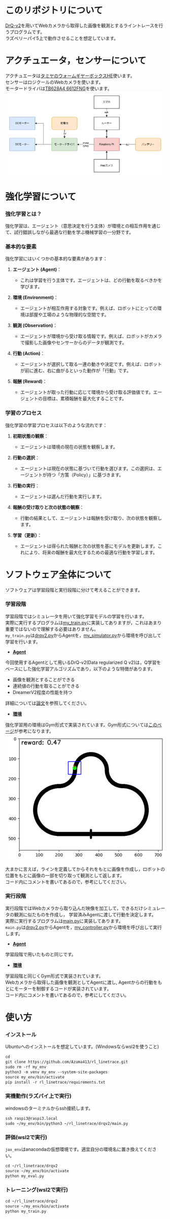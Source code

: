 # このリポジトリについて
[DrQ-v2](https://github.com/facebookresearch/drqv2)を用いてWebカメラから取得した画像を観測とするライントレースを行うプログラムです。  
ラズベリーパイ5上で動作させることを想定しています。

# アクチュエータ，センサーについて
アクチュエータは[タミヤのウォームギヤーボックスHE](https://www.tamiya.com/japan/products/72004/index.html)使います。  
センサーはロジクールのWebカメラを使います。  
モータードライバは[TB628A4 6612FNG](https://toshiba.semicon-storage.com/jp/semiconductor/product/motor-driver-ics/brushed-dc-motor-driver-ics/detail.TB6612FNG.html)を使います。
![image.png](images/システム電源.drawio.png)

# 強化学習について
### 強化学習とは？
強化学習は、エージェント（意思決定を行う主体）が環境との相互作用を通じて、試行錯誤しながら最適な行動を学ぶ機械学習の一分野です。

### 基本的な要素
強化学習にはいくつかの基本的な要素があります：

1. **エージェント (Agent)**：
   - これは学習を行う主体です。エージェントは、どの行動を取るべきかを学びます。

2. **環境 (Environment)**：
   - エージェントが相互作用する対象です。例えば、ロボットにとっての環境は部屋や工場のような物理的な空間です。

3. **観測 (Observation)**：
   - エージェントが環境から受け取る情報です。例えば、ロボットがカメラで撮影した画像やセンサーからのデータが観測です。

4. **行動 (Action)**：
   - エージェントが選択して取る一連の動きや決定です。例えば、ロボットが前に進む、右に曲がるといった動作が「行動」です。

5. **報酬 (Reward)**：
   - エージェントが取った行動に応じて環境から受け取る評価値です。エージェントの目標は、累積報酬を最大化することです。

### 学習のプロセス
強化学習の学習プロセスは以下のような流れです：

1. **初期状態の観察**：
   - エージェントは環境の現在の状態を観察します。

2. **行動の選択**：
   - エージェントは現在の状態に基づいて行動を選びます。この選択は、エージェントが持つ「方策（Policy）」に基づきます。

3. **行動の実行**：
   - エージェントは選んだ行動を実行します。

4. **報酬の受け取りと次の状態の観察**：
   - 行動の結果として、エージェントは報酬を受け取り、次の状態を観察します。

5. **学習（更新）**：
   - エージェントは得られた報酬と次の状態を基にモデルを更新します。これにより、将来の報酬を最大化するための最適な行動を学習します。


# ソフトウェア全体について
ソフトウェアは学習段階と実行段階に分けて考えることができます。
### 学習段階
学習段階ではシミュレータを用いて強化学習モデルの学習を行います。   
実際に実行するプログラムは[my_train.py](drqv2/my_train.py)に実装してありますが，これはあまり重要ではないので理解する必要はありません。  
`my_train.py`は[drqv2.py](drqv2/drqv2.py)からAgentを，[my_simulator.py](drqv2/my_simulator.py)から環境を呼び出して学習を行います。  
- **[Agent](drqv2/drqv2.py)**

今回使用するAgentとして用いるDrQ-v2(Data regularized Q v2)は，Q学習をベースにした強化学習アルゴリズムであり，以下のような特徴があります。
- 画像を観測とすることができる
- 連続値の行動を取ることができる
- DreamerV2程度の性能を持つ

詳細については[論文](https://arxiv.org/abs/2107.09645)を参照してください。

- **[環境](drqv2/my_simulator.py)**

強化学習用の環境はGym形式で実装されています。Gym形式については[このページ](https://developers.agirobots.com/jp/openai-gym-custom-env/)が参考になります。
![simulator](images/output.png)

大まかに言えば，ラインを定義してからそれをもとに画像を作成し，ロボットの位置をもとに画像の一部を切り取って観測として返します。  
コード内にコメントを書いてあるので，参考にしてください。
### 実行段階
実行段階ではWebカメラから取り込んだ映像を加工して，できるだけシミュレータの観測に似たものを作成し， 学習済みAgentに渡して行動を決定します。  
実際に実行するプログラムは[main.py](drqv2/main.py)に実装してあります。  
`main.py`は[drqv2.py](drqv2/drqv2.py)からAgentを，[my_controller.py](drqv2/my_controller.py)から環境を呼び出して実行します。
- **[Agent](drqv2/drqv2.py)**  

学習段階で用いたものと同じです。
- **[環境](drqv2/my_controller.py)**  

学習段階と同じくGym形式で実装されています。  
Webカメラから取得した画像を観測としてAgentに渡し, Agentからの行動をもとにモーターを制御するコードが実装されています。  
コード内にコメントを書いてあるので，参考にしてください。

# 使い方
### インストール
Ubuntuへのインストールを想定しています。(Windowsならwsl2を使うこと)
```
cd
git clone https://github.com/Azuma413/rl_linetrace.git
sudo rm -rf my_env
python3 -m venv my_env --system-site-packages
source my_env/bin/activate
pip install -r rl_linetrace/requirements.txt
```

### 実機動作(ラズパイ上で実行)
windowsのターミナルからssh接続します。
```
ssh raspi3@raspi3.local
sudo ~/my_env/bin/python3 ~/rl_linetrace/drqv2/main.py
```

### 評価(wsl2で実行)
`jax_env`はanacondaの仮想環境です。適宜自分の環境名に置き換えてください。
```
cd ~/rl_linetrace/drqv2
source ~/my_env/bin/activate
python my_eval.py
```

### トレーニング(wsl2で実行)
```
cd ~/rl_linetrace/drqv2
source ~/my_env/bin/activate
python my_train.py
```
